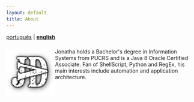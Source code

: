 ```yaml
---
layout: default
title: About
---
```


[português](/#page/Sobre) | **[english](/#page/About)**

<div style="padding:0.6em 0">
<img src="/img/jdv.jpg" alt="photo" style="float:left;left:0; margin:0 0 0px 0px;padding:0;transform:none" width="130" height="130">
Jonatha holds a Bachelor's degree in Information Systems from PUCRS and is a Java 8 Oracle Certified Associate. Fan of ShellScript, Python and RegEx, his main interests include automation and application architecture. 
</div>

<div class="center">
<div class="icons">
                <a href="mailto:jonatha@daguerre.com.br" title="Email me" target="_blank"><i class="large mail icon"></i></a>
                <a href="https://www.linkedin.com/in/jonathadv" title="My LinkedIn Profile" target="_blank"><i class="large linkedin icon"></i></a>
                <a href="https://github.com/jonathadv" title="My GitHub profile" target="_blank"><i class="large github icon"></i></a>
<a href="http://stackoverflow.com/users/7254201/jonatha-daguerre" title="My Stack Overflow Profile" target="_blank"><i class="large stack overflow icon"></i></a>
<a href="http://lattes.cnpq.br/2475560585762389" title="My curriculum in Lattes Platform" target="_blank"><i class="fa fa-lattes fa-lg"></i></a>
            </div>
</div>

